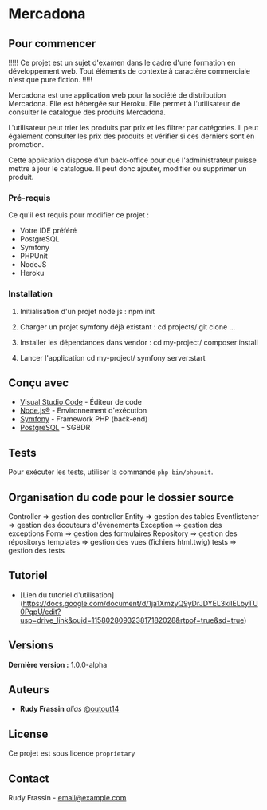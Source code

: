 # Mercadona

## Pour commencer

!!!!! Ce projet est un sujet d'examen dans le cadre d'une formation en développement web. Tout éléments de contexte à caractère commerciale n'est que pure fiction. !!!!!

Mercadona est une application web pour la société de distribution Mercadona. Elle est hébergée sur Heroku. Elle permet à l'utilisateur de consulter le catalogue des produits Mercadona.

L'utilisateur peut trier les produits par prix et les filtrer par catégories. Il peut également consulter les prix des produits et vérifier si ces derniers sont en promotion.

Cette application dispose d'un back-office pour que l'administrateur puisse mettre à jour le catalogue. Il peut donc ajouter, modifier ou supprimer un produit.

### Pré-requis

Ce qu'il est requis pour modifier ce projet :

- Votre IDE préféré
- PostgreSQL
- Symfony
- PHPUnit
- NodeJS
- Heroku

### Installation

1) Initialisation d'un projet node js :
npm init

2) Charger un projet symfony déjà existant :
cd projects/
git clone ...

3) Installer les dépendances dans vendor :
cd my-project/
composer install

4) Lancer l'application
cd my-project/
symfony server:start

## Conçu avec

* [Visual Studio Code](https://code.visualstudio.com) - Éditeur de code
* [Node.js®](https://nodejs.org/en) - Environnement d'exécution
* [Symfony](https://symfony.com/) - Framework PHP (back-end)
* [PostgreSQL](http://https://www.postgresql.org/) - SGBDR


## Tests

Pour exécuter les tests, utiliser la commande `php bin/phpunit`.

## Organisation du code pour le dossier source

Controller => gestion des controller
Entity => gestion des tables
Eventlistener => gestion des écouteurs d'évènements
Exception => gestion des exceptions
Form => gestion des formulaires
Repository => gestion des répositorys
templates => gestion des vues (fichiers html.twig)
tests => gestion des tests

## Tutoriel

* [Lien du tutoriel d'utilisation] (https://docs.google.com/document/d/1ja1XmzyQ9yDrJDYEL3kiIELbyTU0PqpU/edit?usp=drive_link&ouid=115802809323817182028&rtpof=true&sd=true)

## Versions

**Dernière version :** 1.0.0-alpha

## Auteurs

* **Rudy Frassin** _alias_ [@outout14](https://github.com/RudyRadis)

## License

Ce projet est sous licence ``proprietary``

## Contact

Rudy Frassin - email@example.com
